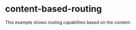 content-based-routing
=====================

This example shows routing capablities based on the content.
